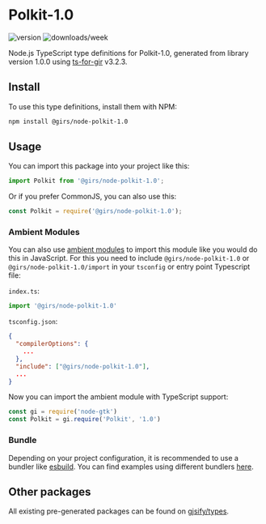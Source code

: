 
# Polkit-1.0

![version](https://img.shields.io/npm/v/@girs/node-polkit-1.0)
![downloads/week](https://img.shields.io/npm/dw/@girs/node-polkit-1.0)


Node.js TypeScript type definitions for Polkit-1.0, generated from library version 1.0.0 using [ts-for-gir](https://github.com/gjsify/ts-for-gir) v3.2.3.


## Install

To use this type definitions, install them with NPM:
```bash
npm install @girs/node-polkit-1.0
```

## Usage

You can import this package into your project like this:
```ts
import Polkit from '@girs/node-polkit-1.0';
```

Or if you prefer CommonJS, you can also use this:
```ts
const Polkit = require('@girs/node-polkit-1.0');
```

### Ambient Modules

You can also use [ambient modules](https://github.com/gjsify/ts-for-gir/tree/main/packages/cli#ambient-modules) to import this module like you would do this in JavaScript.
For this you need to include `@girs/node-polkit-1.0` or `@girs/node-polkit-1.0/import` in your `tsconfig` or entry point Typescript file:

`index.ts`:
```ts
import '@girs/node-polkit-1.0'
```

`tsconfig.json`:
```json
{
  "compilerOptions": {
    ...
  },
  "include": ["@girs/node-polkit-1.0"],
  ...
}
```

Now you can import the ambient module with TypeScript support: 

```ts
const gi = require('node-gtk')
const Polkit = gi.require('Polkit', '1.0')
```


### Bundle

Depending on your project configuration, it is recommended to use a bundler like [esbuild](https://esbuild.github.io/). You can find examples using different bundlers [here](https://github.com/gjsify/ts-for-gir/tree/main/examples).

## Other packages

All existing pre-generated packages can be found on [gjsify/types](https://github.com/gjsify/types).

